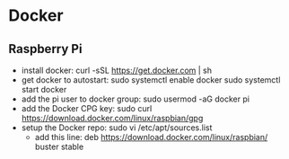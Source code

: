 # Docker

## Raspberry Pi

* install docker:
    curl -sSL https://get.docker.com | sh
* get docker to autostart:
    sudo systemctl enable docker
    sudo systemctl start docker
* add the pi user to docker group:
    sudo usermod -aG docker pi
* add the Docker CPG key:
    sudo curl https://download.docker.com/linux/raspbian/gpg
* setup the Docker repo:
    sudo vi /etc/apt/sources.list
    * add this line:
        deb https://download.docker.com/linux/raspbian/ buster stable
